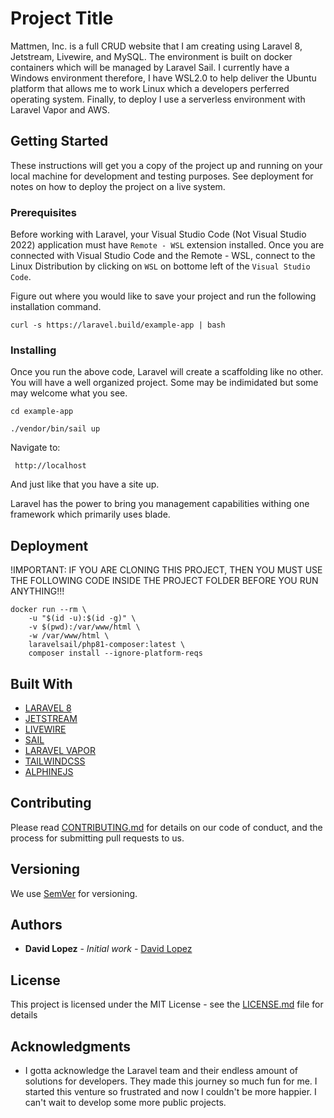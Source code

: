 # Project Title

Mattmen, Inc. is a full CRUD website that I am creating using Laravel 8, Jetstream, Livewire, and MySQL.  The environment is built on docker containers which will be managed by Laravel Sail.  I currently have a Windows environment therefore, I have WSL2.0 to help deliver the Ubuntu platform that allows me to work Linux which a developers perferred operating system. Finally, to deploy I use a serverless environment with Laravel Vapor and AWS.

## Getting Started

These instructions will get you a copy of the project up and running on your local machine for development and testing purposes. See deployment for notes on how to deploy the project on a live system.

### Prerequisites

Before working with Laravel, your Visual Studio Code (Not Visual Studio 2022) application must have `Remote - WSL` extension installed. Once you are connected with Visual Studio Code and the Remote - WSL, connect to the Linux Distribution by clicking on `WSL` on bottome left of the `Visual Studio Code`.

Figure out where you would like to save your project and run the following installation command.

```
curl -s https://laravel.build/example-app | bash
```


### Installing

Once you run the above code, Laravel will create a scaffolding like no other.  You will have a well organized project.  Some may be indimidated but some may welcome what you see. 

```
cd example-app

./vendor/bin/sail up
```

Navigate to:

```
 http://localhost
```
And just like that you have a site up. 


Laravel has the power to bring you management capabilities withing one framework which primarily uses blade.


## Deployment

!IMPORTANT: IF YOU ARE CLONING THIS PROJECT, THEN YOU MUST USE THE FOLLOWING CODE INSIDE THE PROJECT FOLDER BEFORE YOU RUN ANYTHING!!!

```
docker run --rm \
    -u "$(id -u):$(id -g)" \
    -v $(pwd):/var/www/html \
    -w /var/www/html \
    laravelsail/php81-composer:latest \
    composer install --ignore-platform-reqs

```

## Built With

* [LARAVEL 8](https://laravel.com/docs/8.x/sail)
* [JETSTREAM](https://jetstream.laravel.com/2.x/introduction.html)
* [LIVEWIRE](https://laravel-livewire.com/)
* [SAIL](https://laravel.com/docs/8.x/sail)
* [LARAVEL VAPOR](https://docs.vapor.build/1.0/introduction.html)
* [TAILWINDCSS](https://tailwindcss.com/docs/installation)
* [ALPHINEJS](https://laravel-livewire.com/docs/2.x/alpine-js)


## Contributing

Please read [CONTRIBUTING.md](https://gist.github.com/PurpleBooth/b24679402957c63ec426) for details on our code of conduct, and the process for submitting pull requests to us.

## Versioning

We use [SemVer](http://semver.org/) for versioning.

## Authors

* **David Lopez** - *Initial work* - [David Lopez](https://github.com/dlopez079)

## License

This project is licensed under the MIT License - see the [LICENSE.md](LICENSE.md) file for details

## Acknowledgments

* I gotta acknowledge the Laravel team and their endless amount of solutions for developers.  They made this journey so much fun for me.  I started this venture so frustrated and now I couldn't be more happier.  I can't wait to develop some more public projects. 
